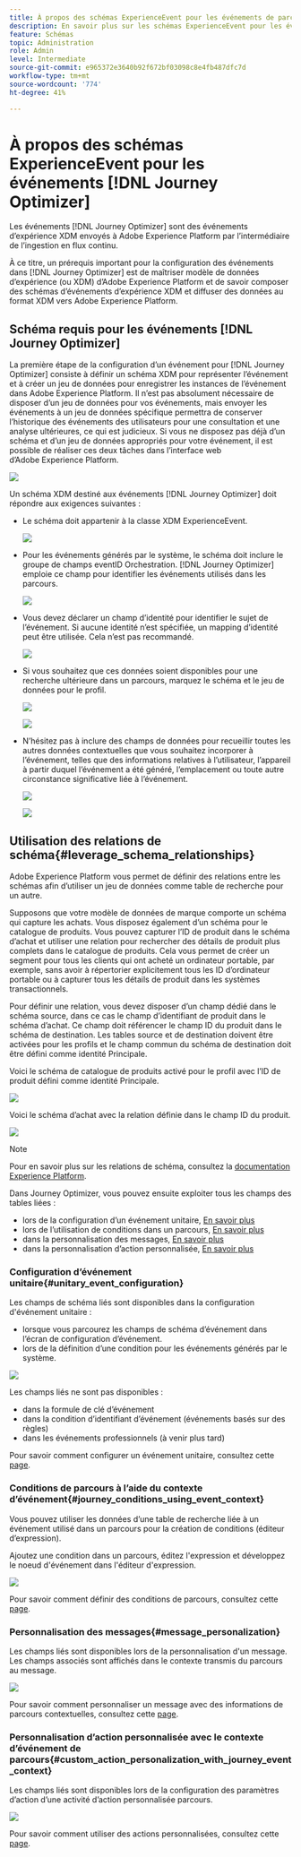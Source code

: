 ```yaml
---
title: À propos des schémas ExperienceEvent pour les événements de parcours
description: En savoir plus sur les schémas ExperienceEvent pour les événements de parcours
feature: Schémas
topic: Administration
role: Admin
level: Intermediate
source-git-commit: e965372e3640b92f672bf03098c8e4fb487dfc7d
workflow-type: tm+mt
source-wordcount: '774'
ht-degree: 41%

---
```


# À propos des schémas ExperienceEvent pour les événements [!DNL Journey Optimizer]

Les événements [!DNL Journey Optimizer] sont des événements d’expérience XDM envoyés à Adobe Experience Platform par l’intermédiaire de l’ingestion en flux continu.

À ce titre, un prérequis important pour la configuration des événements dans [!DNL Journey Optimizer] est de maîtriser modèle de données d’expérience (ou XDM) d’Adobe Experience Platform et de savoir composer des schémas d’événements d’expérience XDM et diffuser des données au format XDM vers Adobe Experience Platform.

## Schéma requis pour les événements [!DNL Journey Optimizer]

La première étape de la configuration d’un événement pour [!DNL Journey Optimizer] consiste à définir un schéma XDM pour représenter l’événement et à créer un jeu de données pour enregistrer les instances de l’événement dans Adobe Experience Platform. Il n’est pas absolument nécessaire de disposer d’un jeu de données pour vos événements, mais envoyer les événements à un jeu de données spécifique permettra de conserver l’historique des événements des utilisateurs pour une consultation et une analyse ultérieures, ce qui est judicieux. Si vous ne disposez pas déjà d’un schéma et d’un jeu de données appropriés pour votre événement, il est possible de réaliser ces deux tâches dans l’interface web d’Adobe Experience Platform.

![](../assets/schema1.png)

Un schéma XDM destiné aux événements [!DNL Journey Optimizer] doit répondre aux exigences suivantes :

* Le schéma doit appartenir à la classe XDM ExperienceEvent.

   ![](../assets/schema2.png)

* Pour les événements générés par le système, le schéma doit inclure le groupe de champs eventID Orchestration. [!DNL Journey Optimizer] emploie ce champ pour identifier les événements utilisés dans les parcours.

   ![](../assets/schema3.png)

* Vous devez déclarer un champ d’identité pour identifier le sujet de l’événement. Si aucune identité n’est spécifiée, un mapping d’identité peut être utilisée. Cela n’est pas recommandé.

   ![](../assets/schema4.png)

* Si vous souhaitez que ces données soient disponibles pour une recherche ultérieure dans un parcours, marquez le schéma et le jeu de données pour le profil.

   ![](../assets/schema5.png)

   ![](../assets/schema6.png)

* N’hésitez pas à inclure des champs de données pour recueillir toutes les autres données contextuelles que vous souhaitez incorporer à l’événement, telles que des informations relatives à l’utilisateur, l’appareil à partir duquel l’événement a été généré, l’emplacement ou toute autre circonstance significative liée à l’événement.

   ![](../assets/schema7.png)

   ![](../assets/schema8.png)

## Utilisation des relations de schéma{#leverage_schema_relationships}

Adobe Experience Platform vous permet de définir des relations entre les schémas afin d’utiliser un jeu de données comme table de recherche pour un autre.

Supposons que votre modèle de données de marque comporte un schéma qui capture les achats. Vous disposez également d’un schéma pour le catalogue de produits. Vous pouvez capturer l’ID de produit dans le schéma d’achat et utiliser une relation pour rechercher des détails de produit plus complets dans le catalogue de produits. Cela vous permet de créer un segment pour tous les clients qui ont acheté un ordinateur portable, par exemple, sans avoir à répertorier explicitement tous les ID d’ordinateur portable ou à capturer tous les détails de produit dans les systèmes transactionnels.

Pour définir une relation, vous devez disposer d’un champ dédié dans le schéma source, dans ce cas le champ d’identifiant de produit dans le schéma d’achat. Ce champ doit référencer le champ ID du produit dans le schéma de destination. Les tables source et de destination doivent être activées pour les profils et le champ commun du schéma de destination doit être défini comme identité Principale.

Voici le schéma de catalogue de produits activé pour le profil avec l’ID de produit défini comme identité Principale.

![](../assets/schema9.png)

Voici le schéma d’achat avec la relation définie dans le champ ID du produit.

![](../assets/schema10.png)

>[!NOTE]
>
>Pour en savoir plus sur les relations de schéma, consultez la [documentation Experience Platform](https://experienceleague.adobe.com/docs/platform-learn/tutorials/schemas/configure-relationships-between-schemas.html?lang=en).

Dans Journey Optimizer, vous pouvez ensuite exploiter tous les champs des tables liées :

* lors de la configuration d’un événement unitaire, [En savoir plus](../event/experience-event-schema.md#unitary_event_configuration)
* lors de l’utilisation de conditions dans un parcours, [En savoir plus](../event/experience-event-schema.md#journey_conditions_using_event_context)
* dans la personnalisation des messages, [En savoir plus](../event/experience-event-schema.md#message_personalization)
* dans la personnalisation d’action personnalisée, [En savoir plus](../event/experience-event-schema.md#custom_action_personalization_with_journey_event_context)

### Configuration d’événement unitaire{#unitary_event_configuration}

Les champs de schéma liés sont disponibles dans la configuration d&#39;événement unitaire :

* lorsque vous parcourez les champs de schéma d’événement dans l’écran de configuration d’événement.
* lors de la définition d’une condition pour les événements générés par le système.

![](../assets/schema11.png)

Les champs liés ne sont pas disponibles :

* dans la formule de clé d’événement
* dans la condition d’identifiant d’événement (événements basés sur des règles)
* dans les événements professionnels (à venir plus tard)

Pour savoir comment configurer un événement unitaire, consultez cette [page](../event/about-creating.md).

### Conditions de parcours à l’aide du contexte d’événement{#journey_conditions_using_event_context}

Vous pouvez utiliser les données d’une table de recherche liée à un événement utilisé dans un parcours pour la création de conditions (éditeur d’expression).

Ajoutez une condition dans un parcours, éditez l&#39;expression et développez le noeud d&#39;événement dans l&#39;éditeur d&#39;expression.

![](../assets/schema12.png)

Pour savoir comment définir des conditions de parcours, consultez cette [page](../building-journeys/condition-activity.md).

### Personnalisation des messages{#message_personalization}

Les champs liés sont disponibles lors de la personnalisation d&#39;un message. Les champs associés sont affichés dans le contexte transmis du parcours au message.

![](../assets/schema14.png)

Pour savoir comment personnaliser un message avec des informations de parcours contextuelles, consultez cette [page](../personalization/personalization-use-case.md).

### Personnalisation d’action personnalisée avec le contexte d’événement de parcours{#custom_action_personalization_with_journey_event_context}

Les champs liés sont disponibles lors de la configuration des paramètres d’action d’une activité d’action personnalisée parcours.

![](../assets/schema13.png)

Pour savoir comment utiliser des actions personnalisées, consultez cette [page](../building-journeys/using-custom-actions.md).
